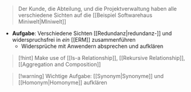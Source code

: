 > Der Kunde, die Abteilung, und die Projektverwaltung haben alle verschiedene Sichten auf die [[Beispiel Softwarehaus Miniwelt|MIniwelt]]

- **Aufgabe**: Verschiedene Sichten [[Redundanz|redundanz-]] und widerspruchsfrei in _ein_ [[ERM]] zusammenführen
	- Widersprüche mit Anwendern absprechen und aufklären

> [!hint] Make use of [[Is-a Relationship]], [[Rekursive Relationship]],  [[Aggregation and Composition]]

> [!warning] Wichtige Aufgabe: [[Synonym|Synonyme]] und [[Homonym|Homonyme]] aufklären


